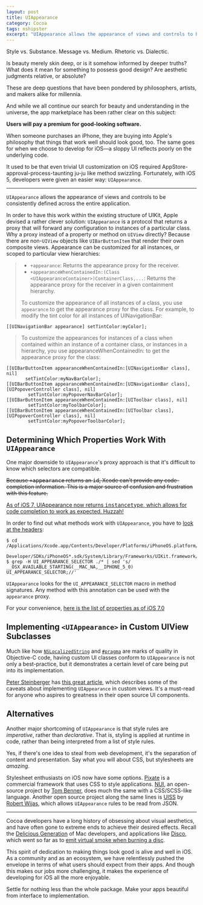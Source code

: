 ```yaml
---
layout: post
title: UIAppearance
category: Cocoa
tags: nshipster
excerpt: "UIAppearance allows the appearance of views and controls to be consistently defined across the entire application."
---
```


Style vs. Substance.
Message vs. Medium.
Rhetoric vs. Dialectic.

Is beauty merely skin deep, or is it somehow informed by deeper truths?
What does it mean for something to possess good design?
Are aesthetic judgments relative, or absolute?

These are deep questions that have been pondered by philosophers, artists, and makers alike for millennia.

And while we all continue our search for beauty and understanding in the universe, the app marketplace has been rather clear on this subject:

**Users will pay a premium for good-looking software.**

When someone purchases an iPhone, they are buying into Apple's philosophy that things that work well should look good, too. The same goes for when we choose to develop for iOS—a sloppy UI reflects poorly on the underlying code.

It used to be that even trivial UI customization on iOS required AppStore-approval-process-taunting ju-ju like method swizzling. Fortunately, with iOS 5, developers were given an easier way: `UIAppearance`.

---

`UIAppearance` allows the appearance of views and controls to be consistently defined across the entire application.

In order to have this work within the existing structure of UIKit, Apple devised a rather clever solution: `UIAppearance` is a protocol that returns a proxy that will forward any configuration to instances of a particular class. Why a proxy instead of a property or method on `UIView` directly? Because there are non-`UIView` objects like `UIBarButtonItem` that render their own composite views.
Appearance can be customized for all instances, or scoped to particular view hierarchies:

> - `+appearance`: Returns the appearance proxy for the receiver.
> - `+appearanceWhenContainedIn:(Class <UIAppearanceContainer>)ContainerClass,...`: Returns the appearance proxy for the receiver in a given containment hierarchy.
>
> To customize the appearance of all instances of a class, you use `appearance` to get the appearance proxy for the class. For example, to modify the tint color for all instances of UINavigationBar:

~~~{objective-c}
[[UINavigationBar appearance] setTintColor:myColor];
~~~

> To customize the appearances for instances of a class when contained within an instance of a container class, or instances in a hierarchy, you use appearanceWhenContainedIn: to get the appearance proxy for the class:

~~~{objective-c}
[[UIBarButtonItem appearanceWhenContainedIn:[UINavigationBar class], nil]
       setTintColor:myNavBarColor];
[[UIBarButtonItem appearanceWhenContainedIn:[UINavigationBar class], [UIPopoverController class], nil]
        setTintColor:myPopoverNavBarColor];
[[UIBarButtonItem appearanceWhenContainedIn:[UIToolbar class], nil]
        setTintColor:myToolbarColor];
[[UIBarButtonItem appearanceWhenContainedIn:[UIToolbar class], [UIPopoverController class], nil]
        setTintColor:myPopoverToolbarColor];
~~~

## Determining Which Properties Work With `UIAppearance`

One major downside to `UIAppearance`'s proxy approach is that it's difficult to know which selectors are compatible.

<del>Because <tt>+appearance</tt> returns an <tt>id</tt>, Xcode can't provide any code-completion information. This is a major source of confusion and frustration with this feature.</del>

<ins>As of iOS 7, UIAppearance now returns <a href="http://nshipster.com/instancetype/"><tt>instancetype</tt></a>, which allows for code completion to work as expected. Huzzah!</ins>

In order to find out what methods work with `UIAppearance`, you have to [look at the headers](http://stackoverflow.com/questions/9424112/what-properties-can-i-set-via-an-uiappearance-proxy):

~~~
$ cd /Applications/Xcode.app/Contents/Developer/Platforms/iPhoneOS.platform/
  Developer/SDKs/iPhoneOS*.sdk/System/Library/Frameworks/UIKit.framework/Headers
$ grep -H UI_APPEARANCE_SELECTOR ./* | sed 's/ __OSX_AVAILABLE_STARTING(__MAC_NA,__IPHONE_5_0) UI_APPEARANCE_SELECTOR;//'
~~~

`UIAppearance` looks for the `UI_APPEARANCE_SELECTOR` macro in method signatures. Any method with this annotation can be used with the `appearance` proxy.

For your convenience, [here is the list of properties as of iOS 7.0](https://gist.github.com/mattt/5135521)

## Implementing `<UIAppearance>` in Custom UIView Subclasses

Much like how [`NSLocalizedString`](http://nshipster.com/nslocalizedstring/) and [`#pragma`](http://nshipster.com/pragma/) are marks of quality in Objective-C code, having custom UI classes conform to `UIAppearance` is not only a best-practice, but it demonstrates a certain level of care being put into its implementation.

[Peter Steinberger](https://twitter.com/steipete) has [this great article](http://petersteinberger.com/blog/2013/uiappearance-for-custom-views/), which describes some of the caveats about implementing `UIAppearance` in custom views. It's a must-read for anyone who aspires to greatness in their open source UI components.

## Alternatives

Another major shortcoming of `UIAppearance` is that style rules are _imperative_, rather than _declarative_. That is, styling is applied at runtime in code, rather than being interpreted from a list of style rules.

Yes, if there's one idea to steal from web development, it's the separation of content and presentation. Say what you will about CSS, but stylesheets are _amazing_.

Stylesheet enthusiasts on iOS now have some options. [Pixate](http://www.pixate.com) is a commercial framework that uses CSS to style applications. [NUI](https://github.com/tombenner/nui), an open-source project by [Tom Benner](https://github.com/tombenner), does much the same with a CSS/SCSS-like language. Another open source project along the same lines is [UISS](https://github.com/robertwijas/UISS) by [Robert Wijas](https://github.com/robertwijas), which allows `UIAppearance` rules to be read from JSON.

---

Cocoa developers have a long history of obsessing about visual aesthetics, and have often gone to extreme ends to achieve their desired effects. Recall the [Delicious Generation](http://en.wikipedia.org/wiki/Delicious_Generation) of Mac developers, and applications like [Disco](http://discoapp.com), which went so far as to [emit virtual smoke when burning a disc](http://www.youtube.com/watch?v=8Dwi47XOqwI).

This spirit of dedication to making things look good is alive and well in iOS. As a community and as an ecosystem, we have relentlessly pushed the envelope in terms of what users should expect from their apps. And though this makes our jobs more challenging, it makes the experience of developing for iOS all the more enjoyable.

Settle for nothing less than the whole package.
Make your apps beautiful from interface to implementation.
